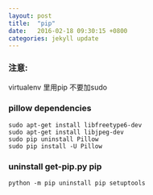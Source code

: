 ```yaml
---
layout: post
title:  "pip"
date:   2016-02-18 09:30:15 +0800
categories: jekyll update
---
```


### 注意:
virtualenv 里用pip 不要加sudo

### pillow dependencies 

    sudo apt-get install libfreetype6-dev
    sudo apt-get install libjpeg-dev
    sudo pip uninstall Pillow
    sudo pip install -U Pillow


### uninstall get-pip.py pip

    python -m pip uninstall pip setuptools


